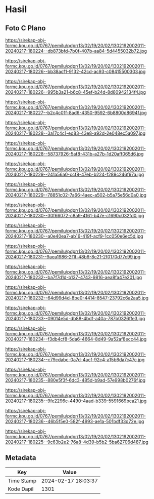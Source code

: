 # Hasil

## Foto C Plano

https://sirekap-obj-formc.kpu.go.id/0767/pemilu/pdpr/13/02/19/20/02/1302192002011-20240217-180224--db873bfd-7b0f-407b-aa84-5d4455032b72.jpg

https://sirekap-obj-formc.kpu.go.id/0767/pemilu/pdpr/13/02/19/20/02/1302192002011-20240217-180226--bb38acf1-9132-42cd-ac93-c08415500303.jpg

https://sirekap-obj-formc.kpu.go.id/0767/pemilu/pdpr/13/02/19/20/02/1302192002011-20240217-180226--995b3a21-b6c8-45ef-b24d-8d80942134f4.jpg

https://sirekap-obj-formc.kpu.go.id/0767/pemilu/pdpr/13/02/19/20/02/1302192002011-20240217-180227--b2c4c01f-8ad6-4350-9592-6b8800d8694f.jpg

https://sirekap-obj-formc.kpu.go.id/0767/pemilu/pdpr/13/02/19/20/02/1302192002011-20240217-180228--3a17c4c1-ed83-43e8-a92d-2e048ec5a097.jpg

https://sirekap-obj-formc.kpu.go.id/0767/pemilu/pdpr/13/02/19/20/02/1302192002011-20240217-180228--58737926-5af8-431b-a27b-1d20aff065d6.jpg

https://sirekap-obj-formc.kpu.go.id/0767/pemilu/pdpr/13/02/19/20/02/1302192002011-20240217-180229--241a56a0-ccf8-47eb-b224-f289c246f97a.jpg

https://sirekap-obj-formc.kpu.go.id/0767/pemilu/pdpr/13/02/19/20/02/1302192002011-20240217-180229--78851c02-7a66-4aec-a502-b5a75e56d0a0.jpg

https://sirekap-obj-formc.kpu.go.id/0767/pemilu/pdpr/13/02/19/20/02/1302192002011-20240217-180230--30f66072-c8a9-4161-b47e-c1690c032fd0.jpg

https://sirekap-obj-formc.kpu.go.id/0767/pemilu/pdpr/13/02/19/20/02/1302192002011-20240217-180230--a0e40ea7-ab16-419f-acf9-1cc050e6ec5d.jpg

https://sirekap-obj-formc.kpu.go.id/0767/pemilu/pdpr/13/02/19/20/02/1302192002011-20240217-180231--9aea1986-2f1f-48b6-8c21-2f0170d77c99.jpg

https://sirekap-obj-formc.kpu.go.id/0767/pemilu/pdpr/13/02/19/20/02/1302192002011-20240217-180232--ba7f7d1d-b137-4743-9816-aea8fa47e201.jpg

https://sirekap-obj-formc.kpu.go.id/0767/pemilu/pdpr/13/02/19/20/02/1302192002011-20240217-180232--64d99d4d-8be0-4414-8547-23792c6a2aa5.jpg

https://sirekap-obj-formc.kpu.go.id/0767/pemilu/pdpr/13/02/19/20/02/1302192002011-20240217-180233--09014e5d-db88-4bdf-a40a-787b0326ffe3.jpg

https://sirekap-obj-formc.kpu.go.id/0767/pemilu/pdpr/13/02/19/20/02/1302192002011-20240217-180234--f3db4cf8-5da6-4664-8d49-9a52af8ecc44.jpg

https://sirekap-obj-formc.kpu.go.id/0767/pemilu/pdpr/13/02/19/20/02/1302192002011-20240217-180234--c79cdabc-0a7d-4acf-92c4-a15b6da7c47c.jpg

https://sirekap-obj-formc.kpu.go.id/0767/pemilu/pdpr/13/02/19/20/02/1302192002011-20240217-180235--880e5f3f-6dc3-485d-b9ad-57e998b0276f.jpg

https://sirekap-obj-formc.kpu.go.id/0767/pemilu/pdpr/13/02/19/20/02/1302192002011-20240217-180235--9fe2296c-4490-4aad-b339-5591669bca21.jpg

https://sirekap-obj-formc.kpu.go.id/0767/pemilu/pdpr/13/02/19/20/02/1302192002011-20240217-180236--46b5f5e0-582f-4993-ae1a-501bdf33d72e.jpg

https://sirekap-obj-formc.kpu.go.id/0767/pemilu/pdpr/13/02/19/20/02/1302192002011-20240217-180225--9c63b2e2-76a8-4d39-b5b2-5ba62706d487.jpg


## Metadata

| Key        | Value               |
| ---------- | ------------------- |
| Time Stamp | 2024-02-17 18:03:37 |
| Kode Dapil | 1301                |



